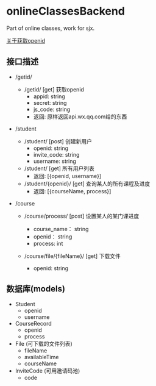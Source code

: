 # onlineClassesBackend
Part of online classes, work for sjx.

[关于获取openid](https://www.jianshu.com/p/9b5b80ae301b)

## 接口描述

+ /getid/
  + /getid/ [get] 获取openid
    - appid: string
    - secret: string
    - js_code: string
    - 返回:  原样返回api.wx.qq.com给的东西


+ /student
  + /student/ [post] 创建新用户
    + openid: string
    + invite_code: string
    + username: string
  + /student/ [get] 所有用户列表
    + 返回: [{openid, username}]
  + /student/{openid}/ [get] 查询某人的所有课程及进度
    + 返回: [{courseName, process}]
+ /course
  + /course/process/ [post] 设置某人的某门课进度
    + course_name： string
    + openid： string
    + process: int


  + /course/file/{fileName}/ [get] 下载文件
    + openid: string



## 数据库(models)

+ Student
  + openid
  + username
+ CourseRecord
  + openid
  + process
+ File (可下载的文件列表)
  + fileName
  + availableTime
  + courseName
+ InviteCode (可用邀请码池)
  + code
